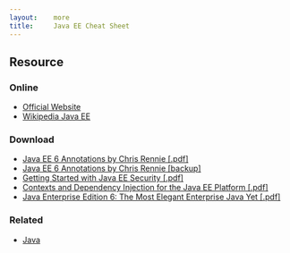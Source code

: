 ```yaml
---
layout:    more
title:     Java EE Cheat Sheet
---
```

<div class="content content-400">
    <div class="board board-326">
        <h2 class="board-title">Resource</h2>
        <div class="board-card">
            <h3 class="board-card-title">Online</h3>
            <ul>
                <li><a href="http://www.oracle.com/technetwork/java/javaee/">Official Website</a></li>
                <li><a href="http://en.wikipedia.org/wiki/Java_Platform,_Enterprise_Edition">Wikipedia Java EE</a></li>
            </ul>
        </div>
        <div class="board-card">
            <h3 class="board-card-title">Download</h3>
            <ul>
                <li><a href="http://www.physics.usyd.edu.au/~rennie/javaEE6ReferenceSheet.html">Java EE 6 Annotations by Chris Rennie [.pdf]</a></li>
                <li><a href="/static/cs/javaEE6ReferenceSheet.pdf">Java EE 6 Annotations by Chris Rennie [backup]</a></li>
                <li><a href="http://refcardz.dzone.com/refcardz/getting-started-java-ee">Getting Started with Java EE Security [.pdf]</a></li>
                <li><a href="http://refcardz.dzone.com/refcardz/contexts-and-depencency">Contexts and Dependency Injection for the Java EE Platform [.pdf]</a></li>
                <li><a href="http://refcardz.dzone.com/refcardz/java-enterprise-edition-6-most">Java Enterprise Edition 6: The Most Elegant Enterprise Java Yet [.pdf]</a></li>
            </ul>
        </div>
        <div class="board-card">
            <h3 class="board-card-title">Related</h3>
            <ul>
                <li><a href="/java" title="Java Cheat Sheet">Java</a></li>
            </ul>
        </div>
    </div>
</div>
